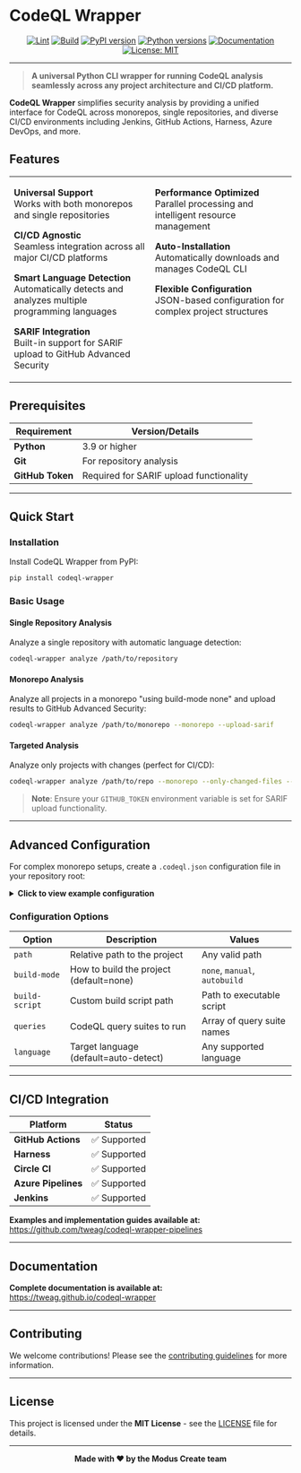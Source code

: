 # CodeQL Wrapper

<div align="center">

[![Lint](https://github.com/tweag/codeql-wrapper/actions/workflows/lint.yml/badge.svg)](https://github.com/tweag/codeql-wrapper/actions/workflows/lint.yml)
[![Build](https://github.com/tweag/codeql-wrapper/actions/workflows/build.yml/badge.svg)](https://github.com/tweag/codeql-wrapper/actions/workflows/build.yml)
[![PyPI version](https://badge.fury.io/py/codeql-wrapper.svg)](https://badge.fury.io/py/codeql-wrapper)
[![Python versions](https://img.shields.io/pypi/pyversions/codeql-wrapper.svg)](https://pypi.org/project/codeql-wrapper/)
[![Documentation](https://img.shields.io/badge/docs-available-brightgreen.svg)](https://tweag.github.io/codeql-wrapper/)
[![License: MIT](https://img.shields.io/badge/License-MIT-yellow.svg)](https://opensource.org/licenses/MIT)

</div>

***

> **A universal Python CLI wrapper for running CodeQL analysis seamlessly across any project architecture and CI/CD platform.**

**CodeQL Wrapper** simplifies security analysis by providing a unified interface for CodeQL across monorepos, single repositories, and diverse CI/CD environments including Jenkins, GitHub Actions, Harness, Azure DevOps, and more.

## Features

<table>
<tr>
<td width="50%" valign=top>

**Universal Support**\
Works with both monorepos and single repositories

**CI/CD Agnostic**\
Seamless integration across all major CI/CD platforms

**Smart Language Detection**\
Automatically detects and analyzes multiple programming languages

**SARIF Integration**\
Built-in support for SARIF upload to GitHub Advanced Security

</td>
<td width="50%" valign=top>

**Performance Optimized**\
Parallel processing and intelligent resource management

**Auto-Installation**\
Automatically downloads and manages CodeQL CLI

**Flexible Configuration**\
JSON-based configuration for complex project structures

</td>
</tr>
</table>

## Prerequisites

| Requirement | Version/Details |
|-------------|-----------------|
| **Python** | 3.9 or higher |
| **Git** | For repository analysis |
| **GitHub Token** | Required for SARIF upload functionality |

***

## Quick Start

### Installation

Install CodeQL Wrapper from PyPI:

```bash
pip install codeql-wrapper
```

### Basic Usage

#### Single Repository Analysis

Analyze a single repository with automatic language detection:

```bash
codeql-wrapper analyze /path/to/repository
```

#### Monorepo Analysis

Analyze all projects in a monorepo "using build-mode none" and upload results to GitHub Advanced Security:

```bash
codeql-wrapper analyze /path/to/monorepo --monorepo --upload-sarif
```

#### Targeted Analysis

Analyze only projects with changes (perfect for CI/CD):

```bash
codeql-wrapper analyze /path/to/repo --monorepo --only-changed-files --upload-sarif
```

> **Note**: Ensure your `GITHUB_TOKEN` environment variable is set for SARIF upload functionality.

***

## Advanced Configuration

For complex monorepo setups, create a `.codeql.json` configuration file in your repository root:

<details>
<summary><strong>Click to view example configuration</strong></summary>

```json
{
  "projects": [
    {
      "path": "./monorepo/project-java-1",
      "build-mode": "manual",
      "build-script": "./build/project-java-1.sh",
      "queries": ["java-security-extended"],
      "language": "java"
    },
    {
      "path": "./monorepo/project-java-1", 
      "language": "javascript"
    },
    {
      "path": "./monorepo/project-python-1",
      "build-mode": "none"
    },
    {
      "path": "./monorepo/project-python-javascript-cpp",
      "build-mode": "none",
      "language": "javascript"
    }
  ]
}
```

</details>

### Configuration Options

| Option | Description | Values |
|--------|-------------|---------|
| `path` | Relative path to the project | Any valid path |
| `build-mode` | How to build the project (default=none) | `none`, `manual`, `autobuild` |
| `build-script` | Custom build script path | Path to executable script |
| `queries` | CodeQL query suites to run | Array of query suite names |
| `language` | Target language (default=auto-detect) | Any supported language |

***

## CI/CD Integration

| Platform | Status |
|----------|--------|
| **GitHub Actions** | ✅ Supported |
| **Harness** | ✅ Supported |
| **Circle CI** | ✅ Supported |
| **Azure Pipelines** | ✅ Supported |
| **Jenkins** | ✅ Supported |

**Examples and implementation guides available at:**\
<https://github.com/tweag/codeql-wrapper-pipelines>

***

## Documentation

**Complete documentation is available at:**\
<https://tweag.github.io/codeql-wrapper>

***

## Contributing

We welcome contributions! Please see the [contributing guidelines](CONTRIBUTING.md) for more information.

***

## License

This project is licensed under the **MIT License** - see the [LICENSE](LICENSE) file for details.

***

<div align="center">

**Made with ❤️ by the Modus Create team**

</div>
